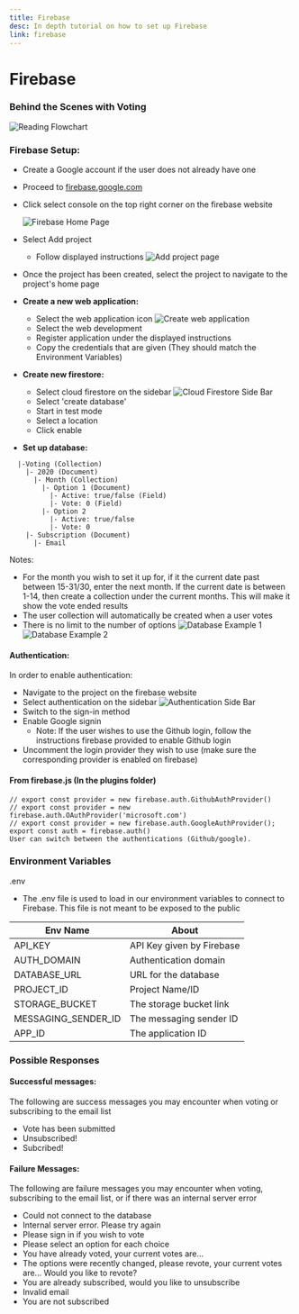 ```yaml
---
title: Firebase
desc: In depth tutorial on how to set up Firebase
link: firebase
---
```


# Firebase

### Behind the Scenes with Voting

![Reading Flowchart](/Flowcharts/Voting2.png)

### Firebase Setup:

- Create a Google account if the user does not already have one
- Proceed to [firebase.google.com](https://firebase.google.com/)
- Click select console on the top right corner on the firebase website

  ![Firebase Home Page](https://i.imgur.com/gMOUg4m.png)

- Select Add project
  - Follow displayed instructions
    ![Add project page](https://i.imgur.com/EdKEsRc.png)
- Once the project has been created, select the project to navigate to the
  project's home page
- **Create a new web application:**
  - Select the web application icon
    ![Create web application](https://i.imgur.com/yXfcNHI.png)
  - Select the web development
  - Register application under the displayed instructions
  - Copy the credentials that are given (They should match the Environment
    Variables)
- **Create new firestore:**
  - Select cloud firestore on the sidebar
    ![Cloud Firestore Side Bar](https://i.imgur.com/Djsjrq3.png)
  - Select 'create database'
  - Start in test mode
  - Select a location
  - Click enable
- **Set up database:**

```
  |-Voting (Collection)
    |- 2020 (Document)
      |- Month (Collection)
        |- Option 1 (Document)
          |- Active: true/false (Field)
          |- Vote: 0 (Field)
        |- Option 2
          |- Active: true/false
          |- Vote: 0
    |- Subscription (Document)
      |- Email
```

Notes:

- For the month you wish to set it up for, if it the current date past between
  15-31/30, enter the next month. If the current date is between 1-14, then
  create a collection under the current months. This will make it show the vote
  ended results
- The user collection will automatically be created when a user votes
- There is no limit to the number of options
  ![Database Example 1](https://i.imgur.com/KqLf9iV.png)
  ![Database Example 2](https://i.imgur.com/N6iFYQY.png)

#### Authentication:

In order to enable authentication:

- Navigate to the project on the firebase website
- Select authentication on the sidebar
  ![Authentication Side Bar](https://i.imgur.com/Xeo54Cl.png)
- Switch to the sign-in method
- Enable Google signin
  - Note: If the user wishes to use the Github login, follow the instructions
    firebase provided to enable Github login
- Uncomment the login provider they wish to use (make sure the corresponding
  provider is enabled on firebase)

#### From firebase.js (In the plugins folder)

```
// export const provider = new firebase.auth.GithubAuthProvider()
// export const provider = new firebase.auth.OAuthProvider('microsoft.com')
// export const provider = new firebase.auth.GoogleAuthProvider();
export const auth = firebase.auth()
User can switch between the authentications (Github/google).
```

### Environment Variables

.env

- The .env file is used to load in our environment variables to connect to
  Firebase. This file is not meant to be exposed to the public

| Env Name            | About                     |
| ------------------- | ------------------------- |
| API_KEY             | API Key given by Firebase |
| AUTH_DOMAIN         | Authentication domain     |
| DATABASE_URL        | URL for the database      |
| PROJECT_ID          | Project Name/ID           |
| STORAGE_BUCKET      | The storage bucket link   |
| MESSAGING_SENDER_ID | The messaging sender ID   |
| APP_ID              | The application ID        |

### Possible Responses

#### Successful messages:

The following are success messages you may encounter when voting or subscribing
to the email list

- Vote has been submitted
- Unsubscribed!
- Subcribed!

#### Failure Messages:

The following are failure messages you may encounter when voting, subscribing to
the email list, or if there was an internal server error

- Could not connect to the database
- Internal server error. Please try again
- Please sign in if you wish to vote
- Please select an option for each choice
- You have already voted, your current votes are...
- The options were recently changed, please revote, your current votes are...
  Would you like to revote?
- You are already subscribed, would you like to unsubscribe
- Invalid email
- You are not subscribed
